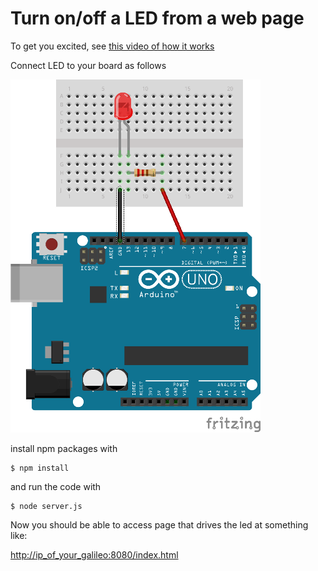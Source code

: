Turn on/off a LED from a web page
=================================

To get you excited, see [this video of how it works](http://www.youtube.com/watch?v=FQF7L7dGW3E)

Connect LED to your board as follows

![Connect LED to Intel Galileo board](public/images/SimpleLED_bb.png)

install npm packages with

    $ npm install

and run the code with

    $ node server.js
    
Now you should be able to access page that drives the led at something like:

[http://ip_of_your_galileo:8080/index.html](http://ip_of_your_galileo:8080/index.html)
